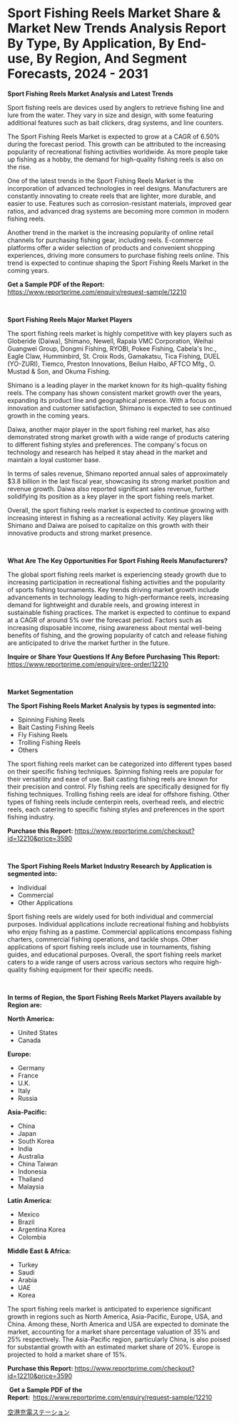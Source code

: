 <p><h1>Sport Fishing Reels Market Share & Market New Trends Analysis Report By Type, By Application, By End-use, By Region, And Segment Forecasts, 2024 - 2031</h1></p><p><strong>Sport Fishing Reels Market Analysis and Latest Trends</strong></p>
<p><p>Sport fishing reels are devices used by anglers to retrieve fishing line and lure from the water. They vary in size and design, with some featuring additional features such as bait clickers, drag systems, and line counters.</p><p>The Sport Fishing Reels Market is expected to grow at a CAGR of 6.50% during the forecast period. This growth can be attributed to the increasing popularity of recreational fishing activities worldwide. As more people take up fishing as a hobby, the demand for high-quality fishing reels is also on the rise.</p><p>One of the latest trends in the Sport Fishing Reels Market is the incorporation of advanced technologies in reel designs. Manufacturers are constantly innovating to create reels that are lighter, more durable, and easier to use. Features such as corrosion-resistant materials, improved gear ratios, and advanced drag systems are becoming more common in modern fishing reels.</p><p>Another trend in the market is the increasing popularity of online retail channels for purchasing fishing gear, including reels. E-commerce platforms offer a wider selection of products and convenient shopping experiences, driving more consumers to purchase fishing reels online. This trend is expected to continue shaping the Sport Fishing Reels Market in the coming years.</p></p>
<p><strong>Get a Sample PDF of the Report:&nbsp;</strong> <a href="https://www.reportprime.com/enquiry/request-sample/12210">https://www.reportprime.com/enquiry/request-sample/12210</a></p>
<p>&nbsp;</p>
<p><strong>Sport Fishing Reels Major Market Players</strong></p>
<p><p>The sport fishing reels market is highly competitive with key players such as Globeride (Daiwa), Shimano, Newell, Rapala VMC Corporation, Weihai Guangwei Group, Dongmi Fishing, RYOBI, Pokee Fishing, Cabela's Inc., Eagle Claw, Humminbird, St. Croix Rods, Gamakatsu, Tica Fishing, DUEL (YO-ZURI), Tiemco, Preston Innovations, Beilun Haibo, AFTCO Mfg., O. Mustad & Son, and Okuma Fishing.</p><p>Shimano is a leading player in the market known for its high-quality fishing reels. The company has shown consistent market growth over the years, expanding its product line and geographical presence. With a focus on innovation and customer satisfaction, Shimano is expected to see continued growth in the coming years.</p><p>Daiwa, another major player in the sport fishing reel market, has also demonstrated strong market growth with a wide range of products catering to different fishing styles and preferences. The company's focus on technology and research has helped it stay ahead in the market and maintain a loyal customer base.</p><p>In terms of sales revenue, Shimano reported annual sales of approximately $3.8 billion in the last fiscal year, showcasing its strong market position and revenue growth. Daiwa also reported significant sales revenue, further solidifying its position as a key player in the sport fishing reels market.</p><p>Overall, the sport fishing reels market is expected to continue growing with increasing interest in fishing as a recreational activity. Key players like Shimano and Daiwa are poised to capitalize on this growth with their innovative products and strong market presence.</p></p>
<p>&nbsp;</p>
<p><strong>What Are The Key Opportunities For Sport Fishing Reels Manufacturers?</strong></p>
<p><p>The global sport fishing reels market is experiencing steady growth due to increasing participation in recreational fishing activities and the popularity of sports fishing tournaments. Key trends driving market growth include advancements in technology leading to high-performance reels, increasing demand for lightweight and durable reels, and growing interest in sustainable fishing practices. The market is expected to continue to expand at a CAGR of around 5% over the forecast period. Factors such as increasing disposable income, rising awareness about mental well-being benefits of fishing, and the growing popularity of catch and release fishing are anticipated to drive the market further in the future.</p></p>
<p><strong>Inquire or Share Your Questions If Any Before Purchasing This Report:</strong> <a href="https://www.reportprime.com/enquiry/pre-order/12210">https://www.reportprime.com/enquiry/pre-order/12210</a></p>
<p>&nbsp;</p>
<p><strong>Market Segmentation</strong></p>
<p><strong>The Sport Fishing Reels Market Analysis by types is segmented into:</strong></p>
<p><ul><li>Spinning Fishing Reels</li><li>Bait Casting Fishing Reels</li><li>Fly Fishing Reels</li><li>Trolling Fishing Reels</li><li>Others</li></ul></p>
<p><p>The sport fishing reels market can be categorized into different types based on their specific fishing techniques. Spinning fishing reels are popular for their versatility and ease of use. Bait casting fishing reels are known for their precision and control. Fly fishing reels are specifically designed for fly fishing techniques. Trolling fishing reels are ideal for offshore fishing. Other types of fishing reels include centerpin reels, overhead reels, and electric reels, each catering to specific fishing styles and preferences in the sport fishing industry.</p></p>
<p><strong>Purchase this Report:&nbsp;</strong><a href="https://www.reportprime.com/checkout?id=12210&price=3590">https://www.reportprime.com/checkout?id=12210&price=3590</a></p>
<p>&nbsp;</p>
<p><strong>The Sport Fishing Reels Market Industry Research by Application is segmented into:</strong></p>
<p><ul><li>Individual</li><li>Commercial</li><li>Other Applications</li></ul></p>
<p><p>Sport fishing reels are widely used for both individual and commercial purposes. Individual applications include recreational fishing and hobbyists who enjoy fishing as a pastime. Commercial applications encompass fishing charters, commercial fishing operations, and tackle shops. Other applications of sport fishing reels include use in tournaments, fishing guides, and educational purposes. Overall, the sport fishing reels market caters to a wide range of users across various sectors who require high-quality fishing equipment for their specific needs.</p></p>
<p>&nbsp;</p>
<p><strong>In terms of Region, the Sport Fishing Reels Market Players available by Region are:</strong></p>
<p>
    <p> <strong> North America: </strong>
        <ul>
            <li>United States</li>
            <li>Canada</li>
        </ul>
        </p> 
    <p> <strong> Europe: </strong>
        <ul>
            <li>Germany</li>
            <li>France</li>
            <li>U.K.</li>
            <li>Italy</li>
            <li>Russia</li>
        </ul>
        </p> 
    <p> <strong> Asia-Pacific: </strong>
        <ul>
            <li>China</li>
            <li>Japan</li>
            <li>South Korea</li>
            <li>India</li>
            <li>Australia</li>
            <li>China Taiwan</li>
            <li>Indonesia</li>
            <li>Thailand</li>
            <li>Malaysia</li>
        </ul>
        </p> 
    <p> <strong> Latin America: </strong>
        <ul>
            <li>Mexico</li>
            <li>Brazil</li>
            <li>Argentina Korea</li>
            <li>Colombia</li>
        </ul>
        </p> 
    <p> <strong> Middle East & Africa: </strong>
        <ul>
            <li>Turkey</li>
            <li>Saudi</li>
            <li>Arabia</li>
            <li>UAE</li>
            <li>Korea</li>
        </ul>
    </p>
    </p>
<p><p>The sport fishing reels market is anticipated to experience significant growth in regions such as North America, Asia-Pacific, Europe, USA, and China. Among these, North America and USA are expected to dominate the market, accounting for a market share percentage valuation of 35% and 25% respectively. The Asia-Pacific region, particularly China, is also poised for substantial growth with an estimated market share of 20%. Europe is projected to hold a market share of 15%.</p></p>
<p><strong>Purchase this Report: </strong><a href="https://www.reportprime.com/checkout?id=12210&price=3590">https://www.reportprime.com/checkout?id=12210&price=3590</a></p>
<p>&nbsp;<strong>Get a Sample PDF of the Report:&nbsp;&nbsp;</strong><a href="https://www.reportprime.com/enquiry/request-sample/12210">https://www.reportprime.com/enquiry/request-sample/12210</a></p>
<p><strong></strong></p>
<p><p><a href="https://medium.com/@henriettemills1/%E7%A9%BA%E6%B8%AF%E5%85%85%E9%9B%BB%E3%82%B9%E3%83%86%E3%83%BC%E3%82%B7%E3%83%A7%E3%83%B3%E5%B8%82%E5%A0%B4%E6%8C%87%E6%A8%99%E3%81%AE%E8%A7%A3%E8%AA%AD-%E5%B8%82%E5%A0%B4%E3%82%B7%E3%82%A7%E3%82%A2-%E3%83%88%E3%83%AC%E3%83%B3%E3%83%89-%E6%88%90%E9%95%B7%E3%83%91%E3%82%BF%E3%83%BC%E3%83%B3-ba068fa6aaf4">空港充電ステーション</a></p></p>